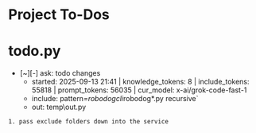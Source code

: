 # Project To-Dos


# todo.py
- [~][-] ask: todo changes
  - started: 2025-09-13 21:41 | knowledge_tokens: 8 | include_tokens: 55818 | prompt_tokens: 56035 | cur_model: x-ai/grok-code-fast-1
  - include: pattern=*robodogcli*robodog*.py  recursive`
  - out:  temp\out.py
```knowledge
1. pass exclude folders down into the service
```

